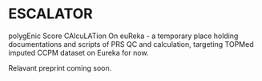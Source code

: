# ESCALATOR
polygEnic Score CAlcuLATion On euReka - a temporary place holding documentations and scripts of PRS QC and calculation, targeting TOPMed imputed CCPM dataset on Eureka for now. 

Relavant preprint coming soon. 
